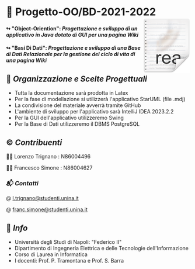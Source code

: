 # 🔖 Progetto-OO/BD-2021-2022  <img src="icon.png" align="right"/> 
#### ↬ "Object-Oriention": **_Progettazione e sviluppo di un applicativo in Java dotato di GUI per una pagina Wiki_** 

#### ↬ "Basi Di Dati": **_Progettazione e sviluppo di una Base di Dati Relazionale per la gestione del ciclo di vita di una pagina Wiki_** 

## 📑 *Organizzazione e Scelte Progettuali*

- Tutta la documentazione sarà prodotta in Latex
- Per la fase di modellazione si utilizzerà l'applicativo StarUML (file .mdj)
- La condivisione del materiale avverrà tramite GitHub
- L'ambiente di sviluppo per l'applicativo sarà IntelliJ IDEA 2023.2.2
- Per la GUI dell'applicativo utilizzeremo Swing
- Per la Base di Dati utilizzeremo il DBMS PostgreSQL

## ©️ *Contribuenti*
👨‍💼  Lorenzo Trignano : N86004496

🙎‍♂️  Francesco Simone : N86004627

### 📬 *Contatti*
@ l.trignano@studenti.unina.it

@ franc.simone@studenti.unina.it

## 🏬 *Info*
- Università degli Studi di Napoli: "Federico II" 
- Dipartimento di Ingegneria Elettrica e delle Tecnologie dell'Informazione
- Corso di Laurea in Informatica
- I docenti: Prof. P. Tramontana e Prof. S. Barra
